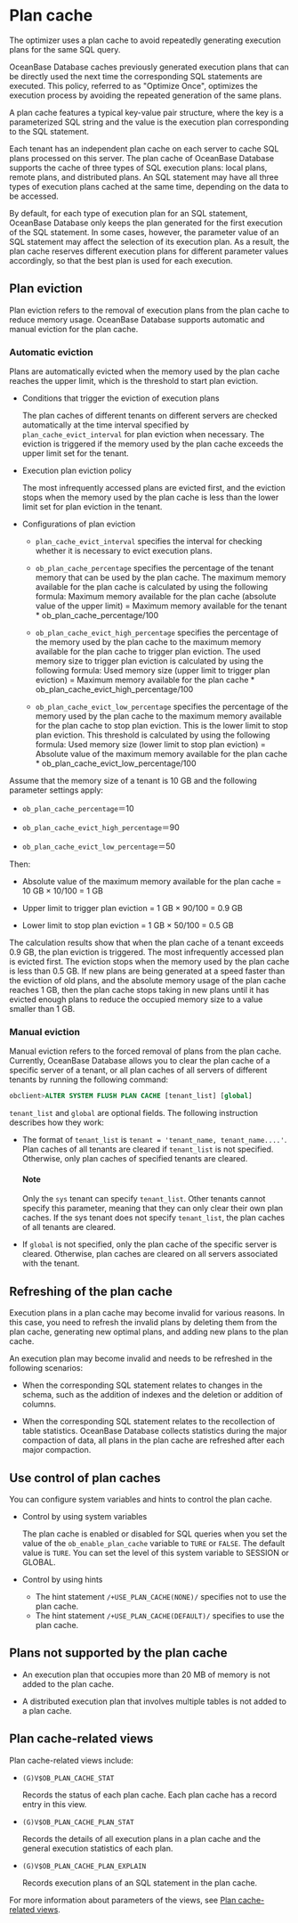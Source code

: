 # Plan cache

The optimizer uses a plan cache to avoid repeatedly generating execution plans for the same SQL query.

OceanBase Database caches previously generated execution plans that can be directly used the next time the corresponding SQL statements are executed. This policy, referred to as "Optimize Once", optimizes the execution process by avoiding the repeated generation of the same plans.

A plan cache features a typical key-value pair structure, where the key is a parameterized SQL string and the value is the execution plan corresponding to the SQL statement.

Each tenant has an independent plan cache on each server to cache SQL plans processed on this server. The plan cache of OceanBase Database supports the cache of three types of SQL execution plans: local plans, remote plans, and distributed plans. An SQL statement may have all three types of execution plans cached at the same time, depending on the data to be accessed.

By default, for each type of execution plan for an SQL statement, OceanBase Database only keeps the plan generated for the first execution of the SQL statement. In some cases, however, the parameter value of an SQL statement may affect the selection of its execution plan. As a result, the plan cache reserves different execution plans for different parameter values accordingly, so that the best plan is used for each execution.

## Plan eviction

Plan eviction refers to the removal of execution plans from the plan cache to reduce memory usage. OceanBase Database supports automatic and manual eviction for the plan cache.

### Automatic eviction

Plans are automatically evicted when the memory used by the plan cache reaches the upper limit, which is the threshold to start plan eviction.

* Conditions that trigger the eviction of execution plans

   The plan caches of different tenants on different servers are checked automatically at the time interval specified by `plan_cache_evict_interval` for plan eviction when necessary. The eviction is triggered if the memory used by the plan cache exceeds the upper limit set for the tenant.

* Execution plan eviction policy

   The most infrequently accessed plans are evicted first, and the eviction stops when the memory used by the plan cache is less than the lower limit set for plan eviction in the tenant.

* Configurations of plan eviction

   * `plan_cache_evict_interval` specifies the interval for checking whether it is necessary to evict execution plans.

   * `ob_plan_cache_percentage` specifies the percentage of the tenant memory that can be used by the plan cache. The maximum memory available for the plan cache is calculated by using the following formula: Maximum memory available for the plan cache (absolute value of the upper limit) = Maximum memory available for the tenant * ob_plan_cache_percentage/100

   * `ob_plan_cache_evict_high_percentage` specifies the percentage of the memory used by the plan cache to the maximum memory available for the plan cache to trigger plan eviction. The used memory size to trigger plan eviction is calculated by using the following formula: Used memory size (upper limit to trigger plan eviction) = Maximum memory available for the plan cache * ob_plan_cache_evict_high_percentage/100

   * `ob_plan_cache_evict_low_percentage` specifies the percentage of the memory used by the plan cache to the maximum memory available for the plan cache to stop plan eviction. This is the lower limit to stop plan eviction. This threshold is calculated by using the following formula: Used memory size (lower limit to stop plan eviction) = Absolute value of the maximum memory available for the plan cache * ob_plan_cache_evict_low_percentage/100

Assume that the memory size of a tenant is 10 GB and the following parameter settings apply:

* `ob_plan_cache_percentage`＝10

* `ob_plan_cache_evict_high_percentage`＝90

* `ob_plan_cache_evict_low_percentage`＝50

Then:

* Absolute value of the maximum memory available for the plan cache = 10 GB × 10/100 = 1 GB

* Upper limit to trigger plan eviction = 1 GB × 90/100 = 0.9 GB

* Lower limit to stop plan eviction = 1 GB × 50/100 = 0.5 GB

The calculation results show that when the plan cache of a tenant exceeds 0.9 GB, the plan eviction is triggered. The most infrequently accessed plan is evicted first. The eviction stops when the memory used by the plan cache is less than 0.5 GB.  If new plans are being generated at a speed faster than the eviction of old plans, and the absolute memory usage of the plan cache reaches 1 GB, then the plan cache stops taking in new plans until it has evicted enough plans to reduce the occupied memory size to a value smaller than 1 GB.

### Manual eviction

Manual eviction refers to the forced removal of plans from the plan cache. Currently, OceanBase Database allows you to clear the plan cache of a specific server of a tenant, or all plan caches of all servers of different tenants by running the following command:

```sql
obclient>ALTER SYSTEM FLUSH PLAN CACHE [tenant_list] [global]
```

`tenant_list` and `global` are optional fields. The following instruction describes how they work:

* The format of `tenant_list` is `tenant = 'tenant_name, tenant_name....'`. Plan caches of all tenants are cleared if `tenant_list` is not specified. Otherwise, only plan caches of specified tenants are cleared.

  <main id="notice" type='explain'>
    <h4>Note</h4>
    <p>Only the <code>sys</code> tenant can specify <code>tenant_list</code>. Other tenants cannot specify this parameter, meaning that they can only clear their own plan caches. If the sys tenant does not specify <code>tenant_list</code>, the plan caches of all tenants are cleared. </p>
  </main>

* If `global` is not specified, only the plan cache of the specific server is cleared. Otherwise, plan caches are cleared on all servers associated with the tenant.

## Refreshing of the plan cache

Execution plans in a plan cache may become invalid for various reasons. In this case, you need to refresh the invalid plans by deleting them from the plan cache, generating new optimal plans, and adding new plans to the plan cache.

An execution plan may become invalid and needs to be refreshed in the following scenarios:

* When the corresponding SQL statement relates to changes in the schema, such as the addition of indexes and the deletion or addition of columns.

* When the corresponding SQL statement relates to the recollection of table statistics. OceanBase Database collects statistics during the major compaction of data, all plans in the plan cache are refreshed after each major compaction.

## Use control of plan caches

You can configure system variables and hints to control the plan cache.

* Control by using system variables

   The plan cache is enabled or disabled for SQL queries when you set the value of the `ob_enable_plan_cache` variable to `TURE` or `FALSE`. The default value is `TURE`. You can set the level of this system variable to SESSION or GLOBAL.

* Control by using hints

   * The hint statement `/+USE_PLAN_CACHE(NONE)/` specifies not to use the plan cache.
   * The hint statement `/+USE_PLAN_CACHE(DEFAULT)/` specifies to use the plan cache.

## Plans not supported by the plan cache

* An execution plan that occupies more than 20 MB of memory is not added to the plan cache.

* A distributed execution plan that involves multiple tables is not added to a plan cache.

## Plan cache-related views

Plan cache-related views include:

* `(G)V$OB_PLAN_CACHE_STAT`

   Records the status of each plan cache. Each plan cache has a record entry in this view.

* `(G)V$OB_PLAN_CACHE_PLAN_STAT`

   Records the details of all execution plans in a plan cache and the general execution statistics of each plan.

* `(G)V$OB_PLAN_CACHE_PLAN_EXPLAIN`

   Records execution plans of an SQL statement in the plan cache.

For more information about parameters of the views, see [Plan cache-related views](../4.sql-optimization/3.monitor-sql-execution-performance/3.plan-cache-view.md).
